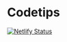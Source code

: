 # Codetips

[![Netlify Status](https://api.netlify.com/api/v1/badges/260cfcd4-d901-4598-b1f0-ab1642873860/deploy-status)](https://app.netlify.com/sites/frontendtips/deploys)
